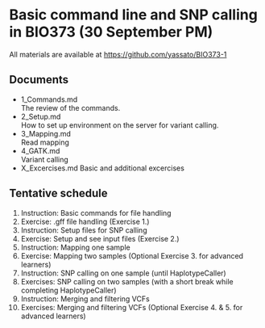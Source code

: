 # Basic command line and SNP calling in BIO373 (30 September PM)

All materials are available at <https://github.com/yassato/BIO373-1>

## Documents

- 1_Commands.md  
    The review of the commands.
- 2_Setup.md  
    How to set up environment on the server for variant calling.
- 3_Mapping.md  
    Read mapping
- 4_GATK.md  
    Variant calling
- X_Excercises.md
    Basic and additional excercises

## Tentative schedule  

1. Instruction: Basic commands for file handling
2. Exercise: .gff file handling (Exercise 1.)      
3. Instruction: Setup files for SNP calling
4. Exercise: Setup and see input files (Exercise 2.)   
5. Instruction: Mapping one sample 
6. Exercise: Mapping two samples (Optional Exercise 3. for advanced learners)  
7. Instruction: SNP calling on one sample (until HaplotypeCaller)
8. Exercises: SNP calling on two samples  (with a short break while completing HaplotypeCaller)
9. Instruction: Merging and filtering VCFs  
10. Exercises: Merging and filtering VCFs (Optional Exercise 4. & 5. for advanced learners)

